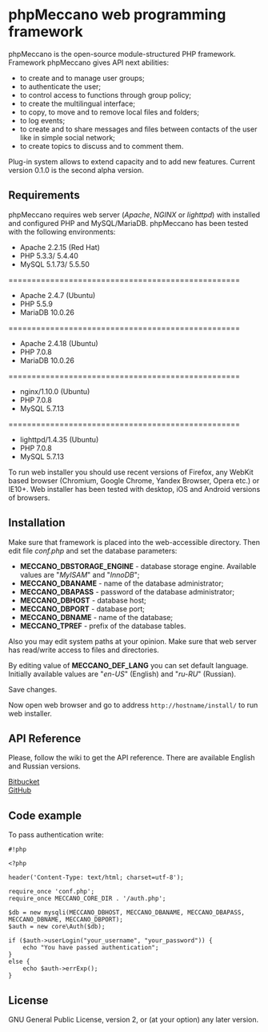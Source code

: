 # phpMeccano web programming framework #

phpMeccano is the open-source module-structured PHP framework. Framework phpMeccano gives API next abilities:

* to create and to manage user groups;
* to authenticate the user;
* to control access to functions through group policy;
* to create the multilingual interface;
* to copy, to move and to remove local files and folders;
* to log events;
* to create and to share messages and files between contacts of the user like in simple social network;
* to create topics to discuss and to comment them.

Plug-in system allows to extend capacity and to add new features. Current version 0.1.0 is the second alpha version.

## Requirements ##

phpMeccano requires web server (*Apache*, *NGINX* or *lighttpd*) with installed and configured PHP and MySQL/MariaDB.
phpMeccano has been tested with the following environments:

* Apache 2.2.15 (Red Hat)
* PHP 5.3.3/ 5.4.40
* MySQL 5.1.73/ 5.5.50

==================================================

* Apache 2.4.7 (Ubuntu)
* PHP 5.5.9
* MariaDB 10.0.26

==================================================

* Apache 2.4.18 (Ubuntu)
* PHP 7.0.8
* MariaDB 10.0.26

==================================================

* nginx/1.10.0 (Ubuntu)
* PHP 7.0.8
* MySQL 5.7.13

==================================================

* lighttpd/1.4.35 (Ubuntu)
* PHP 7.0.8
* MySQL 5.7.13

To run web installer you should use recent versions of Firefox, any WebKit based browser (Chromium, Google Chrome, Yandex Browser, Opera etc.) or IE10+. Web installer has been tested with desktop, iOS and Android versions of browsers.

## Installation ##

Make sure that framework is placed into the web-accessible directory. Then edit file *conf.php* and set the database parameters:

* **MECCANO_DBSTORAGE_ENGINE** - database storage engine. Available values are "*MyISAM*" and "*InnoDB*";
* **MECCANO_DBANAME** - name of the database administrator;
* **MECCANO_DBAPASS** - password of the database administrator;
* **MECCANO_DBHOST** - database host;
* **MECCANO_DBPORT** - database port;
* **MECCANO_DBNAME** - name of the database;
* **MECCANO_TPREF** - prefix of the database tables.

Also you may edit system paths at your opinion. Make sure that web server has read/write access to files and directories.

By editing value of **MECCANO_DEF_LANG** you can set default language. Initially available values are "*en-US*" (English) and "*ru-RU*" (Russian).

Save changes.

Now open web browser and go to address ```http://hostname/install/``` to run web installer.

## API Reference ##
Please, follow the wiki to get the API reference. There are available English and Russian versions.

[Bitbucket](https://bitbucket.org/azexmail/phpmeccano/wiki)  
[GitHub](https://github.com/azex/phpmeccano/wiki)

## Code example ##

To pass authentication write:


```
#!php

<?php

header('Content-Type: text/html; charset=utf-8');

require_once 'conf.php';
require_once MECCANO_CORE_DIR . '/auth.php';

$db = new mysqli(MECCANO_DBHOST, MECCANO_DBANAME, MECCANO_DBAPASS, MECCANO_DBNAME, MECCANO_DBPORT);
$auth = new core\Auth($db);

if ($auth->userLogin("your_username", "your_password")) {
    echo "You have passed authentication";
}
else {
    echo $auth->errExp();
}
```


## License ##

GNU General Public License, version 2, or (at your option) any later version.
